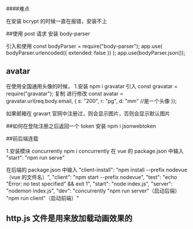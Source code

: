 ####难点

在安装 bcrypt 的时候一直在报错，安装不上

##使用 post 请求
安装 body-parser

引入和使用
const bodyParser = require("body-parser");
app.use(
bodyParser.urlencoded({
extended: false
})
);
app.use(bodyParser.json());

## avatar

在使用全国通用头像的时候， 1.安装 npm i gravatar
引入
const gravatar = require("gravatar");
复制 进行修改
const avatar = gravatar.url(req.body.email, {
s: "200",
r: "pg",
d: "mm" //是一个头像
});

如果邮箱在 gravart 官网中注册过，则会显示图片，否则会显示默认图片

##如何在登陆注册之后返回一个 token
安装 npm i jsonwebtoken

##前后端连载

1.安装模块 concurrently
npm i concurrently
在 vue 的 package.json 中输入
"start": "npm run serve"

在后端的 package.json 中输入
"client-install": "npm install --prefix nodevue（vue 的文件名）",
"client": "npm start --prefix nodevue",
"test": "echo \"Error: no test specified\" && exit 1",
"start": "node index.js",
"server": "nodemon index.js",
"dev": "concurrently \"npm run server\"（启动后端） \"npm run client\"（启动前端）"

## http.js 文件是用来放加载动画效果的
